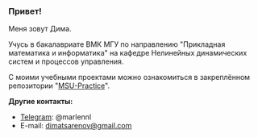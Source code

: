 ### Привет!

Меня зовут Дима.

Учусь в бакалавриате ВМК МГУ по направлению "Прикладная математика и информатика" на кафедре Нелинейных динамических систем и процессов управления.

С моими учебными проектами можно ознакомиться в закреплённом репозитории "[MSU-Practice](https://github.com/dimaattt/MSU-Practice)".

**Другие контакты:**
* [Telegram](https://t.me/marlennl): @marlennl
* E-mail: dimatsarenov@gmail.com
